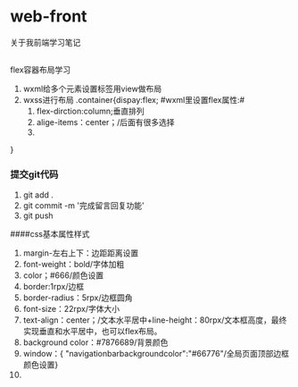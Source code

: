 # web-front
关于我前端学习笔记
## 
flex容器布局学习
1. wxml给多个元素设置标签用view做布局
2. wxss进行布局
   .container{dispay:flex;
   #wxml里设置flex属性:#
   1. flex-dirction:column;垂直排列
   2. alige-items：center；/后面有很多选择
   3. 
   
}
   
### 提交git代码
1. git add .
2. git commit -m '完成留言回复功能'
3. git push

####css基本属性样式
1. margin-左右上下：边距距离设置
2. font-weight：bold/字体加粗
3. color；#666/颜色设置
4. border:1rpx/边框
5. border-radius：5rpx/边框圆角
6. font-size：22rpx/字体大小
7. text-align：center；/文本水平居中+line-height：80rpx/文本框高度，最终实现垂直和水平居中，也可以flex布局。
8. background color：#7876689/背景颜色
9. window：{ "navigationbarbackgroundcolor":"#66776"/全局页面顶部边框颜色设置}
10. 
